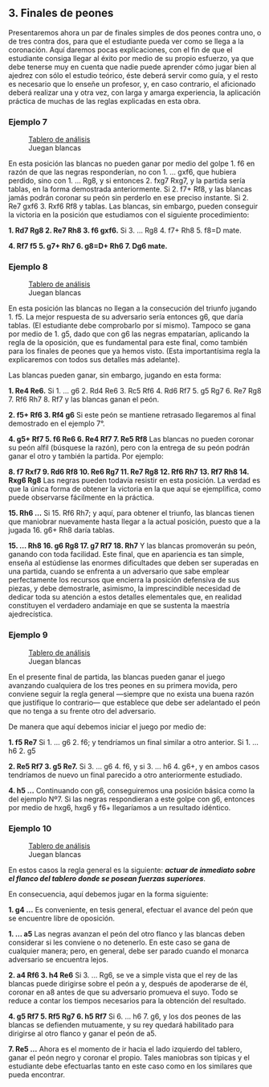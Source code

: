 ## 3. Finales de peones

Presentaremos ahora un par de finales simples de dos peones contra uno, o de tres
contra dos, para que el estudiante pueda ver como se llega a la coronación. Aquí daremos pocas explicaciones, con el fin de que el estudiante consiga llegar al éxito
por medio de su propio esfuerzo, ya que debe tenerse muy en cuenta que nadie puede
aprender cómo jugar bien al ajedrez con sólo el estudio teórico, éste deberá servir
como guía, y el resto es necesario que lo enseñe un profesor, y, en caso contrario, el
aficionado deberá realizar una y otra vez, con larga y amarga experiencia, la
aplicación práctica de muchas de las reglas explicadas en esta obra.

### Ejemplo 7

<figure>
    <chess-board
        position="5k2/6p1/4K1P1/5P2/8/8/8/8 w - - 0 1">
    </chess-board>
    <figcaption>
    <a href="https://lichess.org/analysis/5k2/6p1/4K1P1/5P2/8/8/8/8_w_-_-_0_1?color=white">Tablero de análisis</a>
    <br>
    Juegan blancas
    </figcaption>
</figure>

En esta posición las blancas no pueden ganar por medio del golpe 1. f6 en razón
de que las negras responderían, no con 1. … gxf6, que hubiera perdido, sino con 1.
… Rg8, y si entonces 2. fxg7 Rxg7, y la partida sería tablas, en la forma demostrada
anteriormente. Si 2. f7+ Rf8, y las blancas jamás podrán coronar su peón sin perderlo
en ese preciso instante. Si 2. Re7 gxf6 3. Rxf6 Rf8 y tablas. Las blancas, sin
embargo, pueden conseguir la victoria en la posición que estudiamos con el siguiente
procedimiento:

**1. Rd7 Rg8 2. Re7 Rh8 3. f6 gxf6.**
Si 3. … Rg8 4. f7+ Rh8 5. f8=D mate.

**4. Rf7 f5 5. g7+ Rh7 6. g8=D+ Rh6 7. Dg6 mate.**

### Ejemplo 8

<figure>
    <chess-board
        position="8/6p1/3k4/8/3K1PP1/8/8/8 w - - 0 1">
    </chess-board>
    <figcaption>
    <a href="https://lichess.org/analysis/8/6p1/3k4/8/3K1PP1/8/8/8_w_-_-_0_1?color=white">Tablero de análisis</a>
    <br>
    Juegan blancas
    </figcaption>
</figure>

En esta posición las blancas no llegan a la consecución del triunfo jugando 1. f5.
La mejor respuesta de su adversario sería entonces g6, que daría tablas. (El estudiante
debe comprobarlo por sí mismo). Tampoco se gana por medio de 1. g5, dado que con
g6 las negras empatarían, aplicando la regla de la oposición, que es fundamental para
este final, como también para los finales de peones que ya hemos visto. (Esta
importantísima regla la explicaremos con todos sus detalles más adelante).

Las blancas pueden ganar, sin embargo, jugando en esta forma:

**1. Re4 Re6.**
Si 1. … g6 2. Rd4 Re6 3. Rc5 Rf6 4. Rd6 Rf7 5. g5 Rg7 6. Re7 Rg8 7. Rf6 Rh7 8. Rf7 y las blancas ganan el peón.

**2. f5+ Rf6 3. Rf4 g6**
Si este peón se mantiene retrasado llegaremos al final demostrado en el ejemplo
7°.

**4. g5+ Rf7 5. f6 Re6 6. Re4 Rf7 7. Re5 Rf8**
Las blancas no pueden coronar su peón alfil (búsquese la razón), pero con la
entrega de su peón podrán ganar el otro y también la partida. Por ejemplo:

**8. f7 Rxf7 9. Rd6 Rf8 10. Re6 Rg7 11. Re7 Rg8 12. Rf6 Rh7 13. Rf7 Rh8 14.
Rxg6 Rg8**
Las negras pueden todavía resistir en esta posición. La verdad es que la única
forma de obtener la victoria en la que aquí se ejemplifica, como puede observarse
fácilmente en la práctica.

**15. Rh6 …**
Si 15. Rf6 Rh7; y aquí, para obtener el triunfo, las blancas tienen que maniobrar
nuevamente hasta llegar a la actual posición, puesto que a la jugada 16. g6+ Rh8
daría tablas.

**15. … Rh8 16. g6 Rg8 17. g7 Rf7 18. Rh7**
Y las blancas promoverán su peón, ganando con toda facilidad. Este final, que en
apariencia es tan simple, enseña al estúdiense las enormes dificultades que deben ser superadas en una partida, cuando se enfrenta a un adversario que sabe emplear
perfectamente los recursos que encierra la posición defensiva de sus piezas, y debe
demostrarle, asimismo, la imprescindible necesidad de dedicar toda su atención a
estos detalles elementales que, en realidad constituyen el verdadero andamiaje en que
se sustenta la maestría ajedrecística.

### Ejemplo 9

<figure>
    <chess-board
        position="8/6pp/3k4/8/3K1PPP/8/8/8 w - - 0 1">
    </chess-board>
    <figcaption>
    <a href="https://lichess.org/analysis/8/6pp/3k4/8/3K1PPP/8/8/8_w_-_-_0_1?color=white">Tablero de análisis</a>
    <br>
    Juegan blancas
    </figcaption>
</figure>

En el presente final de partida, las blancas pueden ganar el juego avanzando
cualquiera de los tres peones en su primera movida, pero conviene seguir la regla
general —siempre que no exista una buena razón que justifique lo contrario— que
establece que debe ser adelantado el peón que no tenga a su frente otro del
adversario.

De manera que aquí debemos iniciar el juego por medio de:

**1. f5 Re7**
Si 1. … g6 2. f6; y tendríamos un final similar a otro anterior. Si 1. … h6 2. g5

**2. Re5 Rf7 3. g5 Re7.**
Si 3. … g6 4. f6, y si 3. … h6 4. g6+, y en ambos casos tendríamos de nuevo un
final parecido a otro anteriormente estudiado.

**4. h5 …**
Continuando con g6, conseguiremos una posición básica como la del ejemplo Nº7. Si las negras respondieran a este golpe con g6, entonces por medio de hxg6, hxg6
y f6+ llegaríamos a un resultado idéntico.

### Ejemplo 10

<figure>
    <chess-board
        position="8/p6p/4k3/8/4K3/8/P5PP/8 w - - 0 1">
    </chess-board>
    <figcaption>
    <a href="https://lichess.org/analysis/8/p6p/4k3/8/4K3/8/P5PP/8_w_-_-_0_1?color=white">Tablero de análisis</a>
    <br>
    Juegan blancas
    </figcaption>
</figure>

En estos casos la regla general es la siguiente: ***actuar de inmediato sobre el flanco
del tablero donde se posean fuerzas superiores***.

En consecuencia, aquí debemos jugar en la forma siguiente:

**1. g4 …**
Es conveniente, en tesis general, efectuar el avance del peón que se encuentre
libre de oposición.

**1. … a5**
Las negras avanzan el peón del otro flanco y las blancas deben considerar si les
conviene o no detenerlo. En este caso se gana de cualquier manera; pero, en general,
debe ser parado cuando el monarca adversario se encuentra lejos.

**2. a4 Rf6 3. h4 Re6**
Si 3. … Rg6, se ve a simple vista que el rey de las blancas puede dirigirse sobre el
peón a y, después de apoderarse de él, coronar en a8 antes de que su adversario
promueva el suyo. Todo se reduce a contar los tiempos necesarios para la obtención
del resultado.

**4. g5 Rf7 5. Rf5 Rg7 6. h5 Rf7**
Si 6. … h6 7. g6, y los dos peones de las blancas se defienden mutuamente, y su
rey quedará habilitado para dirigirse al otro flanco y ganar el peón de a5.

**7. Re5 …**
Ahora es el momento de ir hacia el lado izquierdo del tablero, ganar el peón negro
y coronar el propio. Tales maniobras son típicas y el estudiante debe efectuarlas tanto
en este caso como en los similares que pueda encontrar.